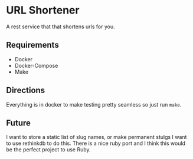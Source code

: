 # URL Shortener

A rest service that that shortens urls for you.

## Requirements

- Docker
- Docker-Compose
- Make

## Directions

Everything is in docker to make testing pretty seamless so just run `make`.

## Future

I want to store a static list of slug names, or make permanent stulgs I want to use rethinkdb to do this. There is a nice ruby port and I think this would be the perfect project to use Ruby.
